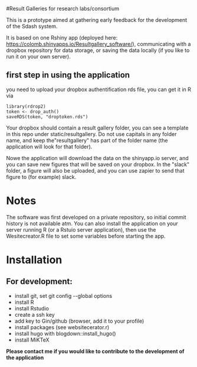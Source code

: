 #Result Galleries for research labs/consortium

This is a prototype aimed at gathering early feedback for the development of the Sdash system.

It is based on one Rshiny app (deployed here: https://colomb.shinyapps.io/Resultgallery_software/), communicating with a dropbox repository for data storage, or saving the data locally (if you like to run it on your own server). 

## first step in using the application

you need to upload your dropbox authentification rds file, you can get it in R via

``` 
library(rdrop2)
token <- drop_auth()
saveRDS(token, "droptoken.rds")
```

Your dropbox should contain a result gallery folder, you can see a template in this repo under static/resultgallery. Do not use capitals in any folder name, and keep the"resultgallery" has part of the folder name (the application will  look for that folder).

Nowe the application will download the data on the shinyapp.io server, and you can save new figures that will be saved on your dropbox. In the "slack" folder, a figure will also be uploaded, and you can use zapier to send that figure to (for example) slack. 

# Notes

The software was first developed on a private repository, so initial commit history is not available atm.
You can also install the application on your server running R (or a Rstuio server application), then use the Wesitecreator.R file to set some variables before starting the app.


# Installation


For development:
--------------

- install git, set git config --global options
- install R
- install Rstudio
- create a ssh key
- add key to Gin/github (browser, add it to your profile)
- install packages (see websitecerator.r)
- install hugo with blogdown::install_hugo()
- install MiKTeX

**Please contact me if you would like to contribute to the development of the application**
